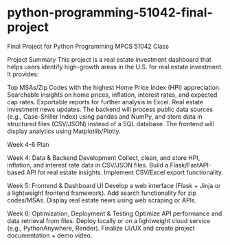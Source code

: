 # python-programming-51042-final-project
Final Project for Python Programming MPCS 51042 Class


Project Summary
This project is a real estate investment dashboard that helps users identify high-growth areas in the U.S. for real estate investment. It provides:

Top MSAs/Zip Codes with the highest Home Price Index (HPI) appreciation.
Searchable insights on home prices, inflation, interest rates, and expected cap rates.
Exportable reports for further analysis in Excel.
Real estate investment news updates.
The backend will process public data sources (e.g., Case-Shiller Index) using pandas and NumPy, and store data in structured files (CSV/JSON) instead of a SQL database. The frontend will display analytics using Matplotlib/Plotly.


Week 4-6 Plan

Week 4: Data & Backend Development
Collect, clean, and store HPI, inflation, and interest rate data in CSV/JSON files.
Build a Flask/FastAPI-based API for real estate insights.
Implement CSV/Excel export functionality.

Week 5: Frontend & Dashboard UI
Develop a web interface (Flask + Jinja or a lightweight frontend framework).
Add search functionality for zip codes/MSAs.
Display real estate news using web scraping or APIs.

Week 6: Optimization, Deployment & Testing
Optimize API performance and data retrieval from files.
Deploy locally or on a lightweight cloud service (e.g., PythonAnywhere, Render).
Finalize UI/UX and create project documentation + demo video.
